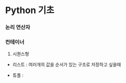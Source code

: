 # Python 기초

### 논리 연산자

### 컨테이너

1.  시퀀스형
   
   - 리스트 : 여러개의 값을 순서가 있는 구조로 저장하고 싶을때
   
   - 튜플 : 
   
   
